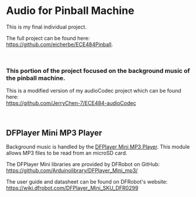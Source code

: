 # Audio for Pinball Machine
This is my final individual project.

The full project can be found here: https://github.com/eicherbe/ECE484Pinball.


<br>

### This portion of the project focused on the background music of the pinball machine.

This is a modified version of my audioCodec project which can be found here: \
https://github.com/JerryChen-7/ECE484-audioCodec


<br>

## DFPlayer Mini MP3 Player
Background music is handled by the [DFPlayer Mini MP3 Player](https://www.dfrobot.com/product-1121.html). This module allows MP3 files to be read from an microSD card.

The DFPlayer Mini libraries are provided by DFRobot on GitHub: <br>
https://github.com/Arduinolibrary/DFPlayer_Mini_mp3/

The user guide and datasheet can be found on DFRobot's website: <br>
https://wiki.dfrobot.com/DFPlayer_Mini_SKU_DFR0299
